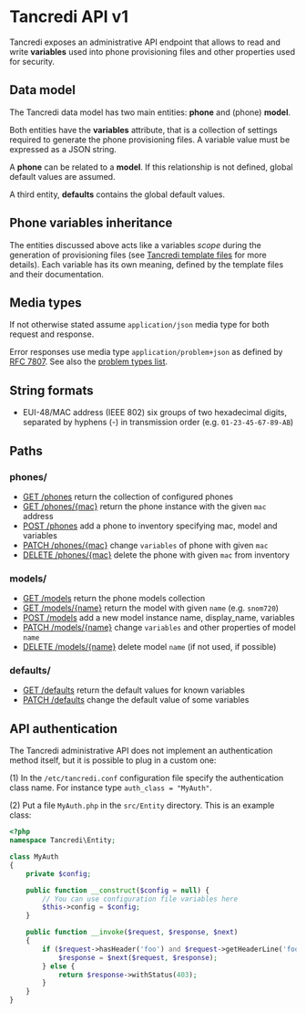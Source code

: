 # Tancredi API v1

Tancredi exposes an administrative API endpoint that allows to read and write
**variables** used into phone provisioning files and other properties used
for security.

## Data model

The Tancredi data model has two main entities: **phone** and (phone) **model**.

Both entities have the **variables** attribute, that is a collection of settings
required to generate the phone provisioning files. A variable value must be
expressed as a JSON string.

A **phone** can be related to a **model**. If this relationship is not defined,
global default values are assumed.

A third entity, **defaults** contains the global default values.

## Phone variables inheritance

The entities discussed above acts like a variables *scope* during the generation
of provisioning files (see [Tancredi template files](./templates) for more
details). Each variable has its own meaning, defined by the template files and
their documentation.

## Media types

If not otherwise stated assume `application/json` media type for both request
and response.

Error responses use media type `application/problem+json` as defined by [RFC
7807](https://tools.ietf.org/html/rfc7807). See also the
[problem types list](problems).

## String formats

* EUI-48/MAC address (IEEE 802) six groups of two hexadecimal digits, separated
  by hyphens (-) in transmission order (e.g. `01-23-45-67-89-AB`)

## Paths

### phones/

* [GET /phones](phonesGet) return the collection of configured phones
* [GET /phones/{mac}](phonesMacGet) return the phone instance with the given `mac` address
* [POST /phones](phonesPost) add a phone to inventory specifying mac, model and variables
* [PATCH /phones/{mac}](phonesMacPatch) change `variables` of phone with given `mac`
* [DELETE /phones/{mac}](phonesMacDelete) delete the phone with given `mac` from inventory

### models/

* [GET /models](modelsGet) return the phone models collection
* [GET /models/{name}](modelsNameGet) return the model with given `name` (e.g. `snom720`)
* [POST /models](modelsPost) add a new model instance name, display_name, variables
* [PATCH /models/{name}](modelsNamePatch) change `variables` and other properties of model `name`
* [DELETE /models/{name}](modelsNameDelete) delete model `name` (if not used, if possible)

### defaults/

* [GET /defaults](defaultsGet) return the default values for known variables
* [PATCH /defaults](defaultsPatch) change the default value of some variables

## API authentication

The Tancredi administrative API does not implement an authentication method
itself, but it is possible to plug in a custom one:

(1) In the `/etc/tancredi.conf` configuration file specify the authentication
class name. For instance type `auth_class = "MyAuth"`.

(2) Put a file `MyAuth.php` in the `src/Entity` directory. This is an example
class:
```php
<?php
namespace Tancredi\Entity;

class MyAuth
{
    private $config;

    public function __construct($config = null) {
        // You can use configuration file variables here
        $this->config = $config;
    }

    public function __invoke($request, $response, $next)
    {
        if ($request->hasHeader('foo') and $request->getHeaderLine('foo') === 'bar') {
            $response = $next($request, $response);
        } else {
            return $response->withStatus(403);
        }
    }
}
```

